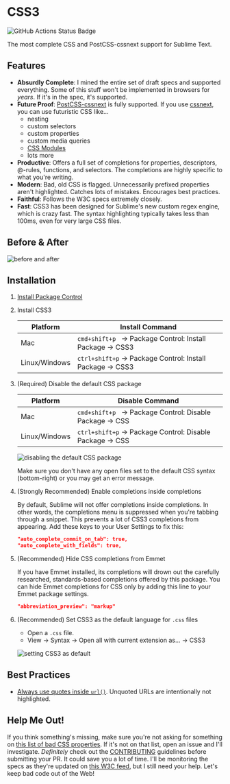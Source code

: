 CSS3
====

![GitHub Actions Status Badge](https://github.com/ryboe/CSS3/actions/workflows/test-syntax.yaml/badge.svg?branch=master)

The most complete CSS and PostCSS-cssnext support for Sublime Text.

## Features

* __Absurdly Complete__: I mined the entire set of draft specs and supported
  everything. Some of this stuff won't be implemented in browsers for *years*.
  If it's in the spec, it's supported.
* __Future Proof__: [PostCSS-cssnext](http://cssnext.io) is fully supported. If
  you use [cssnext](http://cssnext.io), you can use futuristic CSS like...
  - nesting
  - custom selectors
  - custom properties
  - custom media queries
  - [CSS Modules](https://github.com/css-modules/css-modules)
  - lots more
* __Productive__: Offers a full set of completions for properties, descriptors,
  @-rules, functions, and selectors. The completions are highly specific to what
  you're writing.
* __Modern__: Bad, old CSS is flagged. Unnecessarily prefixed properties aren't
  highlighted. Catches lots of mistakes. Encourages best practices.
* __Faithful__: Follows the W3C specs extremely closely.
* __Fast__: CSS3 has been designed for Sublime's new custom regex engine,
  which is crazy fast. The syntax highlighting typically takes less than 100ms,
  even for very large CSS files.


## Before & After

![before and after](http://i.imgur.com/H4yUEC6.jpg)

## Installation

1. [Install Package Control](https://sublime.wbond.net/installation)
2. Install CSS3

    | Platform      | Install Command                                                      |
    | --------------| -------------------------------------------------------------------- |
    | Mac           | `cmd+shift+p`&nbsp;&nbsp; → Package Control: Install Package → CSS3  |
    | Linux/Windows | `ctrl+shift+p` → Package Control: Install Package → CSS3             |

3. (Required) Disable the default CSS package

    | Platform      | Disable Command                                                      |
    | ------------- | -------------------------------------------------------------------- |
    | Mac           | `cmd+shift+p`&nbsp;&nbsp; → Package Control: Disable Package → CSS   |
    | Linux/Windows | `ctrl+shift+p` → Package Control: Disable Package → CSS              |

    ![disabling the default CSS package](http://i.imgur.com/JUTJPZJ.gif)

    Make sure you don't have any open files set to the default CSS syntax (bottom-right)
    or you may get an error message.

4. (Strongly Recommended) Enable completions inside completions

    By default, Sublime will not offer completions inside completions. In other
    words, the completions menu is suppressed when you're tabbing through a
    snippet. This prevents a lot of CSS3 completions from appearing. Add these
    keys to your User Settings to fix this:

    ```json
    "auto_complete_commit_on_tab": true,
    "auto_complete_with_fields": true,
    ```

5. (Recommended) Hide CSS completions from Emmet

    If you have Emmet installed, its completions will drown out the
    carefully researched, standards-based completions offered by this package.
    You can hide Emmet completions for CSS only by adding this line to
    your Emmet package settings.
    ```json
    "abbreviation_preview": "markup"
    ```

6. (Recommended) Set CSS3 as the default language for `.css` files
    * Open a `.css` file.
    * View → Syntax → Open all with current extension as... → CSS3

    ![setting CSS3 as default](http://i.imgur.com/0xRQRFp.gif)

## Best Practices

* [Always use quotes inside `url()`](https://drafts.csswg.org/css-values/#urls).
  Unquoted URLs are intentionally not highlighted.

## Help Me Out!

If you think something's missing, make sure you're not asking for something
on [this list of bad CSS properties](https://gist.github.com/ryboe/bb95223148e486acbe7a#file-bad_css).
If it's not on that list, open an issue and I'll investigate. *Definitely* check
out the [CONTRIBUTING](https://github.com/ryboe/CSS3/blob/master/CONTRIBUTING.md)
guidelines before submitting your PR. It could save you a lot of time. I'll be
monitoring the specs as they're updated on [this W3C feed](https://www.w3.org/Style/CSS/current-work.en.html),
but I still need your help. Let's keep bad code out of the Web!
